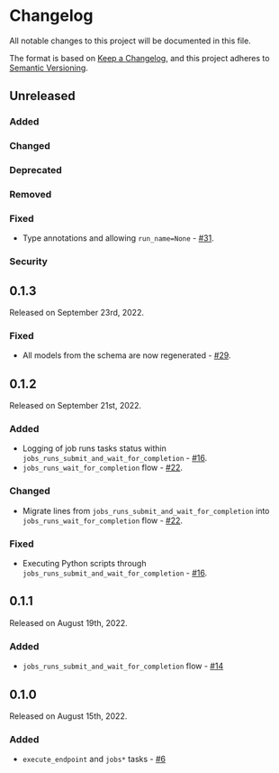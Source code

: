 # Changelog

All notable changes to this project will be documented in this file.

The format is based on [Keep a Changelog](https://keepachangelog.com/en/1.0.0/),
and this project adheres to [Semantic Versioning](https://semver.org/spec/v2.0.0.html).

## Unreleased

### Added

### Changed

### Deprecated

### Removed

### Fixed

- Type annotations and allowing `run_name=None` - [#31](https://github.com/PrefectHQ/prefect-databricks/pull/31).

### Security

## 0.1.3

Released on September 23rd, 2022.

### Fixed

- All models from the schema are now regenerated - [#29](https://github.com/PrefectHQ/prefect-databricks/pull/29).

## 0.1.2

Released on September 21st, 2022.

### Added

- Logging of job runs tasks status within `jobs_runs_submit_and_wait_for_completion` - [#16](https://github.com/PrefectHQ/prefect-databricks/pull/16).
- `jobs_runs_wait_for_completion` flow - [#22](https://github.com/PrefectHQ/prefect-databricks/pull/22).

### Changed

- Migrate lines from `jobs_runs_submit_and_wait_for_completion` into `jobs_runs_wait_for_completion` flow - [#22](https://github.com/PrefectHQ/prefect-databricks/pull/22).

### Fixed

- Executing Python scripts through `jobs_runs_submit_and_wait_for_completion` - [#16](https://github.com/PrefectHQ/prefect-databricks/pull/16).


## 0.1.1

Released on August 19th, 2022.

### Added

- `jobs_runs_submit_and_wait_for_completion` flow - [#14](https://github.com/PrefectHQ/prefect-databricks/pull/14)

## 0.1.0

Released on August 15th, 2022.

### Added

- `execute_endpoint` and `jobs*` tasks - [#6](https://github.com/PrefectHQ/prefect-databricks/pull/6)
